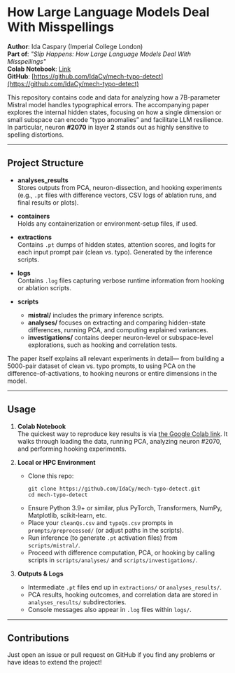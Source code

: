 # How Large Language Models Deal With Misspellings

**Author**: Ida Caspary (Imperial College London)  
**Part of**: *"Slip Happens: How Large Language Models Deal With Misspellings"*  
**Colab Notebook**: [Link](https://colab.research.google.com/drive/1AzfSVcl8XVs6IPQD5RVKr43oYUZ9p3qN?usp=sharing)  
**GitHub**: [https://github.com/IdaCy/mech-typo-detect](https://github.com/IdaCy/mech-typo-detect)

This repository contains code and data for analyzing how a 7B-parameter Mistral model handles typographical errors. The accompanying paper explores the internal hidden states, focusing on how a single dimension or small subspace can encode “typo anomalies” and facilitate LLM resilience. In particular, neuron **#2070** in layer **2** stands out as highly sensitive to spelling distortions.

---

## Project Structure

- **analyses_results**  
  Stores outputs from PCA, neuron-dissection, and hooking experiments (e.g., `.pt` files with difference vectors, CSV logs of ablation runs, and final results or plots).
  
- **containers**  
  Holds any containerization or environment-setup files, if used.

- **extractions**  
  Contains `.pt` dumps of hidden states, attention scores, and logits for each input prompt pair (clean vs. typo). Generated by the inference scripts.

- **logs**  
  Contains `.log` files capturing verbose runtime information from hooking or ablation scripts.

- **scripts**  
  - **mistral/** includes the primary inference scripts.  
  - **analyses/** focuses on extracting and comparing hidden-state differences, running PCA, and computing explained variances.  
  - **investigations/** contains deeper neuron-level or subspace-level explorations, such as hooking and correlation tests.

The paper itself  explains all relevant experiments in detail— from building a 5000-pair dataset of clean vs. typo prompts, to using PCA on the difference-of-activations, to hooking neurons or entire dimensions in the model.

---

## Usage

1. **Colab Notebook**  
   The quickest way to reproduce key results is via [the Google Colab link](https://colab.research.google.com/drive/1AzfSVcl8XVs6IPQD5RVKr43oYUZ9p3qN?usp=sharing). It walks through loading the data, running PCA, analyzing neuron #2070, and performing hooking experiments.

2. **Local or HPC Environment**  
   - Clone this repo:  
     ```
     git clone https://github.com/IdaCy/mech-typo-detect.git
     cd mech-typo-detect
     ```  
   - Ensure Python 3.9+ or similar, plus PyTorch, Transformers, NumPy, Matplotlib, scikit-learn, etc.
   - Place your `cleanQs.csv` and `typoQs.csv` prompts in `prompts/preprocessed/` (or adjust paths in the scripts).
   - Run inference (to generate `.pt` activation files) from `scripts/mistral/`.  
   - Proceed with difference computation, PCA, or hooking by calling scripts in `scripts/analyses/` and `scripts/investigations/`.

3. **Outputs & Logs**  
   - Intermediate `.pt` files end up in `extractions/` or `analyses_results/`.  
   - PCA results, hooking outcomes, and correlation data are stored in `analyses_results/` subdirectories.  
   - Console messages also appear in `.log` files within `logs/`.

---

## Contributions

Just open an issue or pull request on GitHub if you find any problems or have ideas to extend the project!
